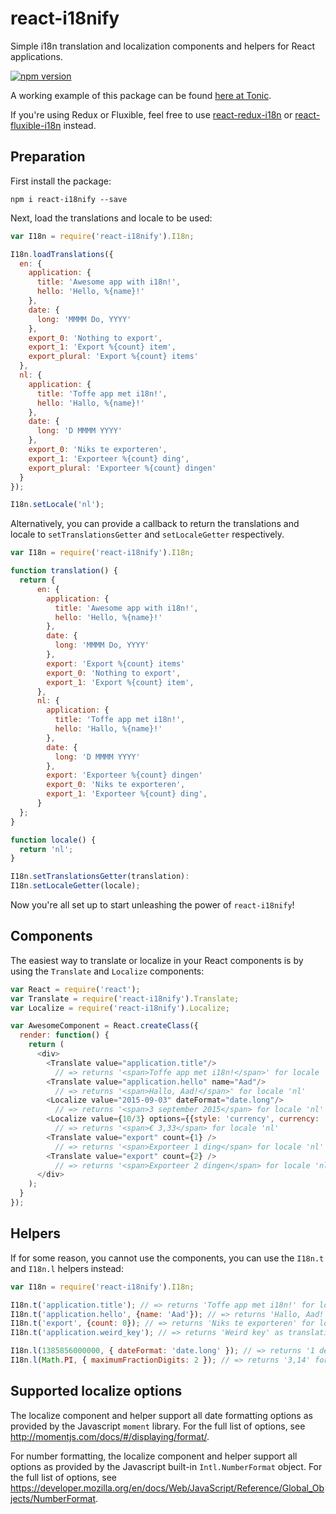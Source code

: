 # react-i18nify
Simple i18n translation and localization components and helpers for React applications.

[![npm version](https://badge.fury.io/js/react-i18nify.svg)](https://badge.fury.io/js/react-i18nify)

A working example of this package can be found [here at Tonic](https://tonicdev.com/npm/react-i18nify).

If you're using Redux or Fluxible, feel free to use [react-redux-i18n](https://github.com/zoover/react-redux-i18n) or [react-fluxible-i18n](https://github.com/zoover/react-fluxible-i18n) instead.

## Preparation

First install the package:
```
npm i react-i18nify --save
```

Next, load the translations and locale to be used:
```javascript
var I18n = require('react-i18nify').I18n;

I18n.loadTranslations({
  en: {
    application: {
      title: 'Awesome app with i18n!',
      hello: 'Hello, %{name}!'
    },
    date: {
      long: 'MMMM Do, YYYY'
    },
    export_0: 'Nothing to export',
    export_1: 'Export %{count} item',
    export_plural: 'Export %{count} items'
  },
  nl: {
    application: {
      title: 'Toffe app met i18n!',
      hello: 'Hallo, %{name}!'
    },
    date: {
      long: 'D MMMM YYYY'
    },
    export_0: 'Niks te exporteren',
    export_1: 'Exporteer %{count} ding',
    export_plural: 'Exporteer %{count} dingen'
  }
});

I18n.setLocale('nl');
```

Alternatively, you can provide a callback to return the translations and locale to
`setTranslationsGetter` and `setLocaleGetter` respectively.
```javascript
var I18n = require('react-i18nify').I18n;

function translation() {
  return {
      en: {
        application: {
          title: 'Awesome app with i18n!',
          hello: 'Hello, %{name}!'
        },
        date: {
          long: 'MMMM Do, YYYY'
        },
        export: 'Export %{count} items'
        export_0: 'Nothing to export',
        export_1: 'Export %{count} item',
      },
      nl: {
        application: {
          title: 'Toffe app met i18n!',
          hello: 'Hallo, %{name}!'
        },
        date: {
          long: 'D MMMM YYYY'
        },
        export: 'Exporteer %{count} dingen'
        export_0: 'Niks te exporteren',
        export_1: 'Exporteer %{count} ding',
      }
  };
}

function locale() {
  return 'nl';
}

I18n.setTranslationsGetter(translation):
I18n.setLocaleGetter(locale);
```
Now you're all set up to start unleashing the power of `react-i18nify`!

## Components

The easiest way to translate or localize in your React components is by using the `Translate` and `Localize` components:
```javascript
var React = require('react');
var Translate = require('react-i18nify').Translate;
var Localize = require('react-i18nify').Localize;

var AwesomeComponent = React.createClass({
  render: function() {
    return (
      <div>
        <Translate value="application.title"/>
          // => returns '<span>Toffe app met i18n!</span>' for locale 'nl'
        <Translate value="application.hello" name="Aad"/>
          // => returns '<span>Hallo, Aad!</span>' for locale 'nl'
        <Localize value="2015-09-03" dateFormat="date.long"/>
          // => returns '<span>3 september 2015</span> for locale 'nl'
        <Localize value={10/3} options={{style: 'currency', currency: 'EUR', minimumFractionDigits: 2, maximumFractionDigits: 2}}/>
          // => returns '<span>€ 3,33</span> for locale 'nl'
        <Translate value="export" count={1} />
          // => returns '<span>Exporteer 1 ding</span> for locale 'nl'
        <Translate value="export" count={2} />
          // => returns '<span>Exporteer 2 dingen</span> for locale 'nl'
      </div>
    );
  }
});
```

## Helpers

If for some reason, you cannot use the components, you can use the `I18n.t` and `I18n.l` helpers instead:
```javascript
var I18n = require('react-i18nify').I18n;

I18n.t('application.title'); // => returns 'Toffe app met i18n!' for locale 'nl'
I18n.t('application.hello', {name: 'Aad'}); // => returns 'Hallo, Aad!' for locale 'nl'
I18n.t('export', {count: 0}); // => returns 'Niks te exporteren' for locale 'nl'
I18n.t('application.weird_key'); // => returns 'Weird key' as translation is missing

I18n.l(1385856000000, { dateFormat: 'date.long' }); // => returns '1 december 2013' for locale 'nl'
I18n.l(Math.PI, { maximumFractionDigits: 2 }); // => returns '3,14' for locale 'nl'

```

## Supported localize options

The localize component and helper support all date formatting options as provided by the Javascript `moment` library. For the full list of options, see http://momentjs.com/docs/#/displaying/format/.

For number formatting, the localize component and helper support all options as provided by the Javascript built-in `Intl.NumberFormat` object. For the full list of options, see https://developer.mozilla.org/en/docs/Web/JavaScript/Reference/Global_Objects/NumberFormat.
